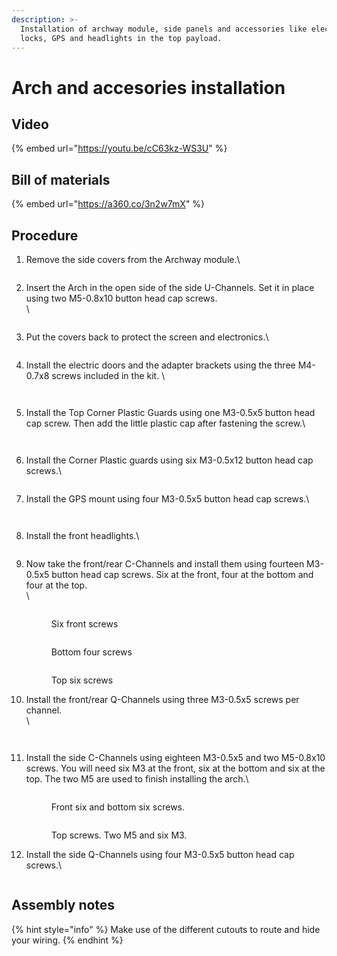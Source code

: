 ```yaml
---
description: >-
  Installation of archway module, side panels and accessories like electric
  locks, GPS and headlights in the top payload.
---
```


# Arch and accesories installation

## Video

{% embed url="https://youtu.be/cC63kz-WS3U" %}

## Bill of materials

{% embed url="https://a360.co/3n2w7mX" %}

## Procedure

1.  Remove the side covers from the Archway module.\


    <figure><img src="../../../../.gitbook/assets/image (12) (2).png" alt=""><figcaption></figcaption></figure>
2.  Insert the Arch in the open side of the side U-Channels. Set it in place using two M5-0.8x10 button head cap screws.\
    \


    <figure><img src="../../../../.gitbook/assets/image (5) (3).png" alt=""><figcaption></figcaption></figure>
3.  Put the covers back to protect the screen and electronics.\


    <figure><img src="../../../../.gitbook/assets/ELM4 Archway Module, Accesories and Side Panels Installation - frame at 0m22s.jpg" alt=""><figcaption></figcaption></figure>
4.  Install the electric doors and the adapter brackets using the three M4-0.7x8 screws included in the kit. \


    <figure><img src="../../../../.gitbook/assets/image (22).png" alt=""><figcaption></figcaption></figure>

    <figure><img src="../../../../.gitbook/assets/image (35).png" alt=""><figcaption></figcaption></figure>
5.  Install the Top Corner Plastic Guards using one M3-0.5x5 button head cap screw. Then add the little plastic cap after fastening the screw.\




    <figure><img src="../../../../.gitbook/assets/image (21).png" alt=""><figcaption></figcaption></figure>

    <figure><img src="../../../../.gitbook/assets/image.png" alt=""><figcaption></figcaption></figure>
6.  Install the Corner Plastic guards using six M3-0.5x12 button head cap screws.\


    <figure><img src="../../../../.gitbook/assets/ELM4 Archway Module, Accesories and Side Panels Installation - frame at 0m54s.jpg" alt=""><figcaption></figcaption></figure>
7.  Install the GPS mount using four M3-0.5x5 button head cap screws.\


    <figure><img src="../../../../.gitbook/assets/image (3) (2).png" alt=""><figcaption></figcaption></figure>

    <figure><img src="../../../../.gitbook/assets/image (27).png" alt=""><figcaption></figcaption></figure>
8.  Install the front headlights.\


    <figure><img src="../../../../.gitbook/assets/ELM4 Archway Module, Accesories and Side Panels Installation - frame at 1m11s.jpg" alt=""><figcaption></figcaption></figure>
9.  Now take the front/rear C-Channels and install them using fourteen M3-0.5x5 button head cap screws. Six at the front, four at the bottom and four at the top.\
    \


    <figure><img src="../../../../.gitbook/assets/image (30).png" alt=""><figcaption><p>Six front screws</p></figcaption></figure>

    <figure><img src="../../../../.gitbook/assets/ELM4 Archway Module, Accesories and Side Panels Installation - frame at 1m21s.jpg" alt=""><figcaption><p>Bottom four screws</p></figcaption></figure>



    <figure><img src="../../../../.gitbook/assets/image (10) (2).png" alt=""><figcaption><p>Top six screws</p></figcaption></figure>
10. Install the front/rear Q-Channels using three M3-0.5x5 screws per channel.\
    \


    <figure><img src="../../../../.gitbook/assets/image (20).png" alt=""><figcaption></figcaption></figure>

    <figure><img src="../../../../.gitbook/assets/image (32).png" alt=""><figcaption></figcaption></figure>
11. Install the side C-Channels using eighteen M3-0.5x5 and two M5-0.8x10 screws. You will need six M3 at the front, six at the bottom and six at the top. The two M5 are used to finish installing the arch.\


    <figure><img src="../../../../.gitbook/assets/ELM4 Archway Module, Accesories and Side Panels Installation - frame at 1m47s.jpg" alt=""><figcaption><p>Front six and bottom six screws.</p></figcaption></figure>

    <figure><img src="../../../../.gitbook/assets/ELM4 Archway Module, Accesories and Side Panels Installation - frame at 1m56s.jpg" alt=""><figcaption><p>Top screws. Two M5 and six M3.</p></figcaption></figure>
12. Install the side Q-Channels using four M3-0.5x5 button head cap screws.\


    <figure><img src="../../../../.gitbook/assets/ELM4 Archway Module, Accesories and Side Panels Installation - frame at 2m6s.jpg" alt=""><figcaption></figcaption></figure>

## Assembly notes

{% hint style="info" %}
Make use of the different cutouts to route and hide your wiring.
{% endhint %}
